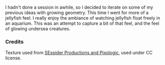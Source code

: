 I hadn't done a session in awhile, so I decided to iterate on some of my previous ideas with growing geometry. This time I went for more of a jellyfish feel. I really enjoy the ambiance of watching jellyfish float freely in an aquarium. This was an attempt to capture a bit of that feel, and the feel of glowing undersea creatures.

### Credits

Texture used from [SEspider Productions and Pixologic](http://sespider.deviantart.com/art/163-FREE-MatCaps-258893793), used under CC license.
